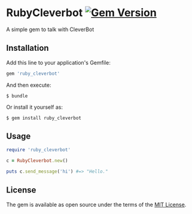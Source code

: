 # RubyCleverbot [![Gem Version](https://badge.fury.io/rb/ruby_cleverbot.svg)](https://badge.fury.io/rb/ruby_cleverbot)

A simple gem to talk with CleverBot

## Installation

Add this line to your application's Gemfile:

```ruby
gem 'ruby_cleverbot'
```

And then execute:

    $ bundle

Or install it yourself as:

    $ gem install ruby_cleverbot

## Usage

```ruby
require 'ruby_cleverbot'

c = RubyCleverbot.new()

puts c.send_message('hi') #=> "Hello."
```

## License

The gem is available as open source under the terms of the [MIT License](http://opensource.org/licenses/MIT).

